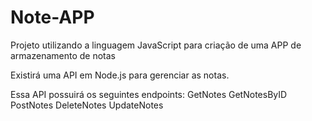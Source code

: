 # Note-APP
Projeto utilizando a linguagem JavaScript para criação de uma APP de armazenamento de notas

Existirá uma API em Node.js para gerenciar as notas.

Essa API possuirá os seguintes endpoints: 
GetNotes
GetNotesByID
PostNotes
DeleteNotes
UpdateNotes
